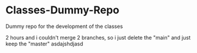 # Classes-Dummy-Repo
Dummy repo for the development of the classes

2 hours and i couldn't merge 2 branches, so i just delete the "main" and just keep the "master" asdajshdjasd

